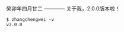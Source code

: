 <!--##{
    "description": "关于我，2.0.0版本啦！",
    "tag": [],
    "dateYY": "2023",
    "dateMM": "04",
    "dateDD": "20",
    "top": true,
    "Numword": 0,
    "signal":""
}##-->

<span><time datetime="2023-06-07">癸卯年四月甘二</time></span> ———— 关于我，2.0.0版本啦！

```
$ zhangchengwei -v
v2.0.0
```